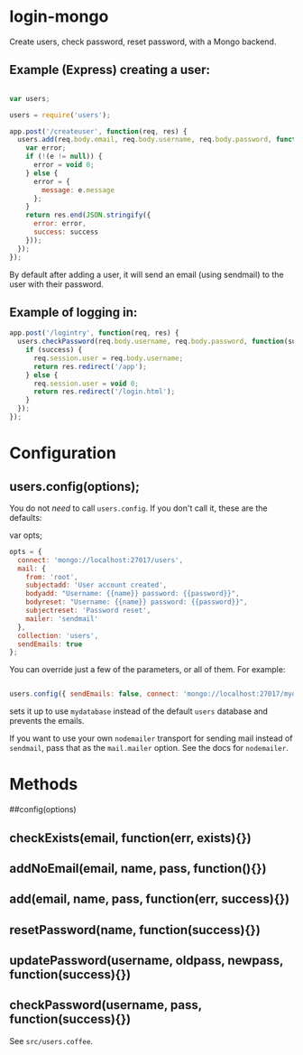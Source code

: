 # login-mongo

Create users, check password, reset password, with a Mongo backend.

## Example (Express) creating a user: 

```javascript

var users;

users = require('users');

app.post('/createuser', function(req, res) {
  users.add(req.body.email, req.body.username, req.body.password, function(e, success) {
    var error;
    if (!(e != null)) {
      error = void 0;
    } else {
      error = {
        message: e.message
      };
    }
    return res.end(JSON.stringify({
      error: error,
      success: success
    }));
  });
});
```

By default after adding a user, it will send an email (using sendmail) to the user with their password.  

## Example of logging in:

```javascript
app.post('/logintry', function(req, res) {
  users.checkPassword(req.body.username, req.body.password, function(success) {
    if (success) {
      req.session.user = req.body.username;
      return res.redirect('/app');
    } else {
      req.session.user = void 0;
      return res.redirect('/login.html');
    }
  });
});

```

# Configuration

## users.config(options);

You do not *need* to call `users.config`.  If you don't call it, these are the defaults:

var opts;

```javascript
opts = {
  connect: 'mongo://localhost:27017/users',
  mail: {
    from: 'root',
    subjectadd: 'User account created',
    bodyadd: "Username: {{name}} password: {{password}}",
    bodyreset: "Username: {{name}} password: {{password}}",
    subjectreset: 'Password reset',
    mailer: 'sendmail'
  },
  collection: 'users',
  sendEmails: true
};
```

You can override just a few of the parameters, or all of them.  For example:

```javascript

users.config({ sendEmails: false, connect: 'mongo://localhost:27017/mydatabase' });


```

sets it up to use `mydatabase` instead of the default `users` database and prevents the emails.

If you want to use your own `nodemailer` transport for sending mail instead of `sendmail`, pass that as the `mail.mailer` option.  See the docs for `nodemailer`.

# Methods

##config(options)
  
## checkExists(email, function(err, exists){})

## addNoEmail(email, name, pass, function(){})

## add(email, name, pass, function(err, success){})

## resetPassword(name, function(success){})

## updatePassword(username, oldpass, newpass, function(success){})

## checkPassword(username, pass, function(success){})

See `src/users.coffee`.



